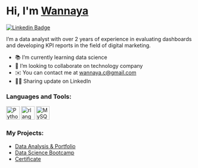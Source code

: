 # Hi, I'm [Wannaya](https://github.com/wannaya26)

[![Linkedin Badge](https://img.shields.io/badge/-LinkedIn-0e76a8?style=flat-square&logo=Linkedin&logoColor=white)](https://www.linkedin.com/in/wannaya-chinsaard-a5068720a/)

I’m a data analyst with over 2 years of experience in evaluating dashboards and developing KPI reports in the field of digital marketing.

* 📚 I’m currently learning data science
* 👀 I’m looking to collaborate on technology company
* ✉️ You can contact me at wannaya.c@gmail.com
* 👩‍💻 Sharing update on LinkedIn


### Languages and Tools:

<p align="left">
<a href="https://www.python.org/" target="_blank" rel="noreferrer"><img src="https://raw.githubusercontent.com/danielcranney/readme-generator/main/public/icons/skills/python-colored.svg" width="36" height="36" alt="Python" /></a>
<a href="https://www.r-project.org/" target="_blank" rel="noreferrer"><img src="https://raw.githubusercontent.com/danielcranney/readme-generator/main/public/icons/skills/rlang-colored.svg" width="36" height="36" alt="rlang" /></a>
<a href="https://www.mysql.com/" target="_blank" rel="noreferrer"><img src="https://raw.githubusercontent.com/danielcranney/readme-generator/main/public/icons/skills/mysql-colored.svg" width="36" height="36" alt="MySQL" /></a>


### My Projects:

* [Data Analysis & Portfolio](https://github.com/wannaya26/Data-Analysis)
* [Data Science Bootcamp](https://github.com/wannaya26/data-science-bootcamp-8)
* [Certificate](https://github.com/wannaya26/Certification)

#

<div align="center">
